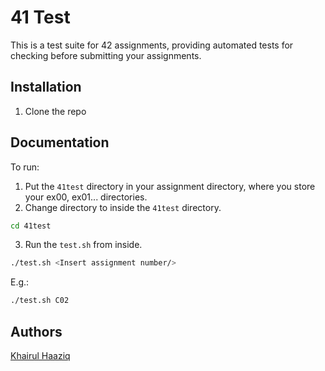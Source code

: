 # 41 Test

This is a test suite for 42 assignments, providing automated tests for checking before submitting your assignments.

## Installation

1. Clone the repo

## Documentation

To run:

1. Put the `41test` directory in your assignment directory, where you store your ex00, ex01... directories.
2. Change directory to inside the `41test` directory.

```bash
cd 41test
```

3. Run the `test.sh` from inside.

```bash
./test.sh <Insert assignment number/>
```

E.g.:

```bash
./test.sh C02
```

## Authors

[Khairul Haaziq](@khairulhaaziq)
